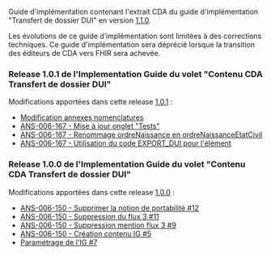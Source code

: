 Guide d'implémentation contenant l'extrait CDA du guide d'implémentation "Transfert de dossier DUI" en version [1.1.0](https://interop.esante.gouv.fr/ig/fhir/tddui/1.1.0/).

Les évolutions de ce guide d’implémentation sont limitées à des corrections techniques. Ce guide d'implémentation sera déprécié lorsque la transition des éditeurs de CDA vers FHIR sera achevée.

### Release 1.0.1 de l'Implementation Guide du volet "Contenu CDA Transfert de dossier DUI"

Modifications apportées dans cette release [1.0.1](https://github.com/ansforge/IG-contenu-cda-medicosocial-transfert-donnees-dui/pulls?q=is%3Apr+is%3Aclosed+milestone%3A1.0.1) :

* [Modification annexes nomenclatures](https://github.com/ansforge/IG-contenu-cda-medicosocial-transfert-donnees-dui/pull/28)
* [ANS-006-167 - Mise à jour onglet "Tests"](https://github.com/ansforge/IG-contenu-cda-medicosocial-transfert-donnees-dui/pull/27)
* [ANS-006-167 - Renommage ordreNaissance en ordreNaissanceEtatCivil](https://github.com/ansforge/IG-contenu-cda-medicosocial-transfert-donnees-dui/pull/26)
* [ANS-006-167 - Utilisation du code EXPORT_DUI pour l'élément](https://github.com/ansforge/IG-contenu-cda-medicosocial-transfert-donnees-dui/pull/23)

### Release 1.0.0 de l'Implementation Guide du volet "Contenu CDA Transfert de dossier DUI"

Modifications apportées dans cette release [1.0.0](https://github.com/ansforge/IG-contenu-cda-medicosocial-transfert-donnees-dui/pulls?q=is%3Apr+is%3Aclosed+milestone%3A1.0.0) :

* [ANS-006-150 - Supprimer la notion de portabilité #12](https://github.com/ansforge/IG-contenu-cda-medicosocial-transfert-donnees-dui/pull/12)
* [ANS-006-150 - Suppression du flux 3 #11](https://github.com/ansforge/IG-contenu-cda-medicosocial-transfert-donnees-dui/pull/11)
* [ANS-006-150 - Suppression mention flux 3 #9](https://github.com/ansforge/IG-contenu-cda-medicosocial-transfert-donnees-dui/pull/9)
* [ANS-006-150 - Création contenu IG #5](https://github.com/ansforge/IG-contenu-cda-medicosocial-transfert-donnees-dui/pull/5)
* [Paramétrage de l'IG #7](https://github.com/ansforge/IG-contenu-cda-medicosocial-transfert-donnees-dui/pull/7)
